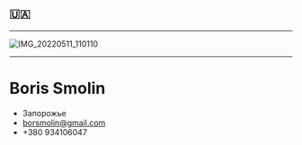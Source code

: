 ## 🇺🇦

***


  ![IMG_20220511_110110](https://user-images.githubusercontent.com/105316196/167951595-becc2ca3-762a-4820-aeba-e679ac2ca604.jpg)
***
   <h1> Boris Smolin </h1>


- Запорожье 
- borsmolin@gmail.com 
- +380 934106047

   


 
 










  
